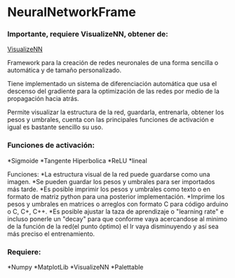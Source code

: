 # NeuralNetworkFrame

### Importante, requiere VisualizeNN, obtener de:
[VisualizeNN](https://github.com/jzliu-100/visualize-neural-network)

Framework para la creación de redes neuronales de una forma sencilla o automática y de tamaño personalizado.

Tiene implementado un sistema de diferenciación automática que usa el descenso del gradiente para la optimización de las redes por medio de la propagación hacia atrás. 

Permite visualizar la estructura de la red, guardarla, entrenarla, obtener los pesos y umbrales, cuenta con las principales funciones de activación e igual es bastante sencillo su uso. 

### Funciones de activación:
*Sigmoide
*Tangente Hiperbolica
*ReLU
*lineal

Funciones:
*La estructura visual de la red puede guardarse como una imagen.
*Se pueden guardar los pesos y umbrales para ser importados más tarde.
*Es posible imprimir los pesos y umbrales como texto o en formato de matriz python para una posterior implementación.
*Imprime los pesos y umbrales en matrices o arreglos con formato C para código arduino o C, C+, C++.
*Es posible ajustar la taza de aprendizaje o "learning rate" e incluso ponerle un "decay" para que conforme vaya acercandose al minimo de la función de la red(el punto óptimo) el lr vaya disminuyendo y así sea más preciso el entrenamiento.

### Requiere:
*Numpy
*MatplotLib
*VisualizeNN
*Palettable
